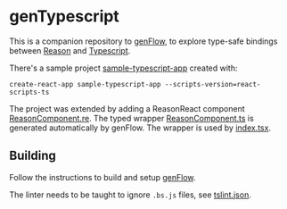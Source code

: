 # genTypescript

This is a companion repository to [genFlow](https://github.com/cristianoc/genFlow), to explore
type-safe bindings between [Reason](https://reasonml.github.io/) and [Typescript](https://www.typescriptlang.org/).

There's a sample project [sample-typescript-app](sample-typescript-app) created with:
```
create-react-app sample-typescript-app --scripts-version=react-scripts-ts
```

The project was extended by adding a ReasonReact component [ReasonComponent.re](sample-typescript-app/src/ReasonComponent.re). The typed wrapper [ReasonComponent.ts](sample-typescript-app/src/ReasonComponent.ts) is generated automatically by genFlow. The wrapper is used by [index.tsx](sample-typescript-app/src/index.tsx).


## Building

Follow the instructions to build and setup [genFlow](https://github.com/cristianoc/genFlow).

The linter needs to be taught to ignore `.bs.js` files, see [tslint.json](sample-typescript-app/tslint.json).
